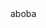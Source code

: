 <html>
  <head>
    
  </head>
  <body>
    <script>alert(1)</script>
    <div>aboba</div>
  </body>
</html>
